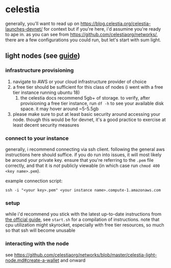 # celestia
generally, you'll want to read up on https://blog.celestia.org/celestia-launches-devnet/ for context but if you're here, i'd assumine you're ready to ape in. as you can see from https://github.com/celestiaorg/networks/, there are a few configurations you could run, but let's start with sum light.

## light nodes (see [guide](https://github.com/celestiaorg/networks/blob/master/celestia-light-node.md))
### infrastructure provisioning
1. navigate to AWS or your cloud infrastructure provider of choice
2. a free tier should be sufficient for this class of nodes (i went with a free tier instance running ubuntu 18)
   1. the celestia docs recommend 5gb+ of storage. to verify, after provisioning a free tier instance, run `df -h` to see your available disk space. it may hover around ~5-5.5gb
3. please make sure to put at least basic security around accessing your node. though this would be for devnet, it's a good practice to exercise at least decent security measures

### connect to your instance
generally, i recommend connecting via ssh client. following the general aws instructions here should suffice. if you do run into issues, it will most likely be around your private key. ensure that you're referring to the `.pem` file correctly, and that it is *not* publicly viewable (in which case run `chmod 400 <key name>.pem`). 

example connection script:
```
ssh -i "<your key>.pem" <your instance name>.compute-1.amazonaws.com
```

### setup
while i'd recommend you stick with the latest up-to-date instructions from [the official guide](https://github.com/celestiaorg/networks/blob/master/celestia-light-node.md), see `start.sh` for a compilation of instructions. note that cpu utilization might skyrocket, especially with free tier resources, so much so that ssh will become unusable

### interacting with the node
see https://github.com/celestiaorg/networks/blob/master/celestia-light-node.md#create-a-wallet and onward